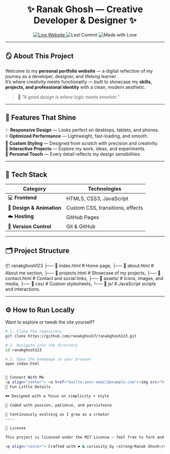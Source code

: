 <h1 align="center">✨ Ranak Ghosh — Creative Developer & Designer ✨</h1>

<p align="center">
  <a href="https://ranakghosh7.github.io/ranakghosh123/" target="_blank">
    <img src="https://img.shields.io/badge/🌐_Visit_My_Website-Here!-1E90FF?style=for-the-badge&logo=google-chrome&logoColor=white" alt="Live Website">
  </a>
  <img src="https://img.shields.io/github/last-commit/ranakghosh7/ranakghosh123?style=for-the-badge&color=brightgreen" alt="Last Commit">
  <img src="https://img.shields.io/badge/Made%20with-%E2%9D%A4%EF%B8%8F-blueviolet?style=for-the-badge" alt="Made with Love">
</p>

---

## 🪞 About This Project

Welcome to my **personal portfolio website** — a digital reflection of my journey as a developer, designer, and lifelong learner .  
It’s where creativity meets functionality — built to showcase my **skills, projects, and professional identity** with a clean, modern aesthetic.

> 🌈 *"A good design is where logic meets emotion."*

---

## 🚀 Features That Shine

✨ **Responsive Design** — Looks perfect on desktops, tablets, and phones.  
⚡ **Optimized Performance** — Lightweight, fast-loading, and smooth.  
🎨 **Custom Styling** — Designed from scratch with precision and creativity.  
📁 **Interactive Projects** — Explore my work, ideas, and experiments.  
🪩 **Personal Touch** — Every detail reflects my design sensibilities.

---

## 🧠 Tech Stack

| Category | Technologies |
|-----------|---------------|
| 💻 **Frontend** | HTML5, CSS3, JavaScript |
| 🎨 **Design & Animation** | Custom CSS, transitions, effects |
| ☁️ **Hosting** | GitHub Pages |
| 🧩 **Version Control** | Git & GitHub |

---

## 🗂️ Project Structure

📦 ranakghosh123
├── 📄 index.html # Home page,
├── 📄 about.html # About me section,
├── 📄 projects.html # Showcase of my projects,
├── 📄 contact.html # Contact and social links,
├── 📁 assets/ # Icons, images, and media,
├── 📁 css/ # Custom stylesheets,
└── 📁 js/ # JavaScript scripts and interactions.


---

## ⚙️ How to Run Locally

Want to explore or tweak the site yourself?

```bash
# 1. Clone the repository
git clone https://github.com/ranakghosh7/ranakghosh123.git

# 2. Navigate into the directory
cd ranakghosh123

# 3. Open the homepage in your browser
open index.html


🧭 Connect With Me
<p align="center"> <a href="mailto:your-email@example.com"><img src="https://img.shields.io/badge/Email-Contact_Me-red?style=for-the-badge&logo=gmail&logoColor=white" /></a> <a href="https://github.com/ranakghosh7"><img src="https://img.shields.io/badge/GitHub-@ranakghosh7-black?style=for-the-badge&logo=github" /></a> <a href="https://linkedin.com/in/ranakghosh"><img src="https://img.shields.io/badge/LinkedIn-Connect-blue?style=for-the-badge&logo=linkedin" /></a> </p>
🪩 Fun Little Details

🕶️ Designed with a focus on simplicity + style

🧩 Coded with passion, patience, and persistence

🌱 Continuously evolving as I grow as a creator
----

📝 License

This project is licensed under the MIT License — feel free to fork and customize it.

<p align="center"> Crafted with ❤️ & curiosity by <strong>Ranak Ghosh</strong><br> <a href="https://ranakghosh7.github.io/ranakghosh123/">🔗 Explore My Website</a> </p> ```
